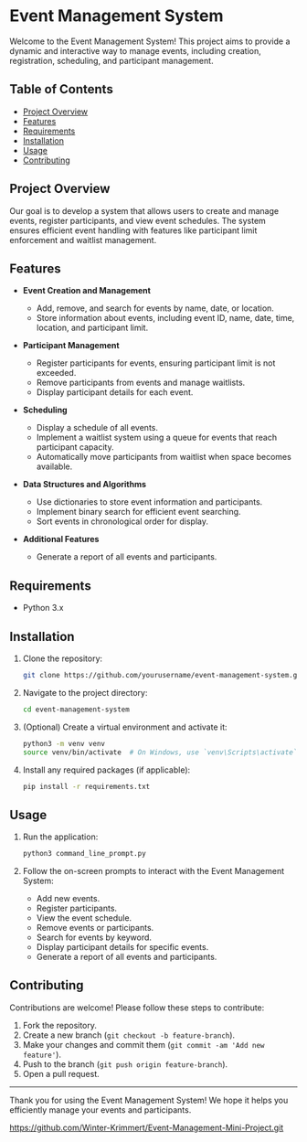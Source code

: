 # Event Management System

Welcome to the Event Management System! This project aims to provide a dynamic and interactive way to manage events, including creation, registration, scheduling, and participant management.

## Table of Contents

- [Project Overview](#project-overview)
- [Features](#features)
- [Requirements](#requirements)
- [Installation](#installation)
- [Usage](#usage)
- [Contributing](#contributing)


## Project Overview

Our goal is to develop a system that allows users to create and manage events, register participants, and view event schedules. The system ensures efficient event handling with features like participant limit enforcement and waitlist management.

## Features

- **Event Creation and Management**
  - Add, remove, and search for events by name, date, or location.
  - Store information about events, including event ID, name, date, time, location, and participant limit.

- **Participant Management**
  - Register participants for events, ensuring participant limit is not exceeded.
  - Remove participants from events and manage waitlists.
  - Display participant details for each event.

- **Scheduling**
  - Display a schedule of all events.
  - Implement a waitlist system using a queue for events that reach participant capacity.
  - Automatically move participants from waitlist when space becomes available.

- **Data Structures and Algorithms**
  - Use dictionaries to store event information and participants.
  - Implement binary search for efficient event searching.
  - Sort events in chronological order for display.

- **Additional Features**
  - Generate a report of all events and participants.

## Requirements

- Python 3.x

## Installation

1. Clone the repository:

    ```sh
    git clone https://github.com/yourusername/event-management-system.git
    ```

2. Navigate to the project directory:

    ```sh
    cd event-management-system
    ```

3. (Optional) Create a virtual environment and activate it:

    ```sh
    python3 -m venv venv
    source venv/bin/activate  # On Windows, use `venv\Scripts\activate`
    ```

4. Install any required packages (if applicable):

    ```sh
    pip install -r requirements.txt
    ```

## Usage

1. Run the application:

    ```sh
    python3 command_line_prompt.py
    ```

2. Follow the on-screen prompts to interact with the Event Management System:
    - Add new events.
    - Register participants.
    - View the event schedule.
    - Remove events or participants.
    - Search for events by keyword.
    - Display participant details for specific events.
    - Generate a report of all events and participants.

## Contributing

Contributions are welcome! Please follow these steps to contribute:

1. Fork the repository.
2. Create a new branch (`git checkout -b feature-branch`).
3. Make your changes and commit them (`git commit -am 'Add new feature'`).
4. Push to the branch (`git push origin feature-branch`).
5. Open a pull request.

---

Thank you for using the Event Management System! We hope it helps you efficiently manage your events and participants.

https://github.com/Winter-Krimmert/Event-Management-Mini-Project.git